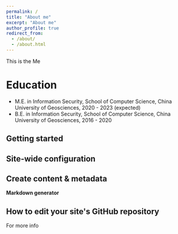 ```yaml
---
permalink: /
title: "About me"
excerpt: "About me"
author_profile: true
redirect_from: 
  - /about/
  - /about.html
---
```


This is the Me

Education
======
* M.E. in Information Security, School of Computer Science, China University of Geosciences, 2020 - 2023 (expected)
* B.E. in Information Security, School of Computer Science, China University of Geosciences, 2016 - 2020

Getting started
------

Site-wide configuration
------


Create content & metadata
------


**Markdown generator**


How to edit your site's GitHub repository
------


For more info

